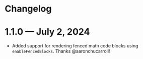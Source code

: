 # Changelog

# 1.1.0 — July 2, 2024

-   Added support for rendering fenced math code blocks using
    `enableFencedBlocks`. Thanks @aaronchucarroll!
